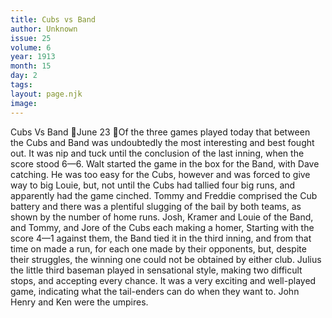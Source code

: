 ```yaml
---
title: Cubs vs Band
author: Unknown
issue: 25
volume: 6
year: 1913
month: 15
day: 2
tags:
layout: page.njk
image:
---
```

Cubs Vs Band June 23 Of the three games played today that between the Cubs and Band was undoubtedly the most interesting and best fought out. It was nip and tuck until the conclusion of the last inning, when the score stood 6—6. Walt started the game in the box for the Band, with Dave catching. He was too easy for the Cubs, however and was forced to give way to big Louie, but, not until the Cubs had tallied four big runs, and apparently had the game cinched. Tommy and Freddie comprised the Cub battery and there was a plentiful slugging of the bail by both teams, as shown by the number of home runs. Josh, Kramer and Louie of the Band, and Tommy, and Jore of the Cubs each making a homer, Starting with the score 4—1 against them, the Band tied it in the third inning, and from that time on made a run, for each one made by their opponents, but, despite their struggles, the winning one could not be obtained by either club. Julius the little third baseman played in sensational style, making two difficult stops, and accepting every chance. It was a very exciting and well-played game, indicating what the tail-enders can do when they want to. John Henry and Ken were the umpires. 
